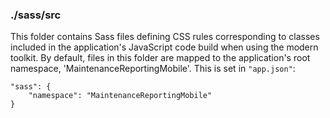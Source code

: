 ### ./sass/src

This folder contains Sass files defining CSS rules corresponding to classes
included in the application's JavaScript code build when using the modern toolkit.
By default, files in this folder are mapped to the application's root namespace, 'MaintenanceReportingMobile'.
This is set in `"app.json"`:

    "sass": {
        "namespace": "MaintenanceReportingMobile"
    }